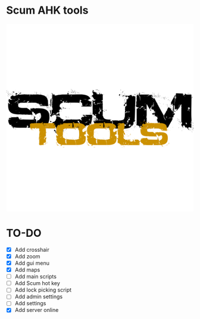 # Scum AHK tools

<a href="#readme">
            <img alt="Scum tools logo" src="img/logo.png">
</a>

# TO-DO
 - [x] Add crosshair
 - [x] Add zoom
 - [x] Add gui menu
 - [x] Add maps
 - [ ] Add main scripts
 - [ ] Add Scum hot key
 - [ ] Add lock picking script
 - [ ] Add admin settings
 - [ ] Add settings
 - [x] Add server online